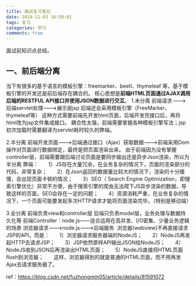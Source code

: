 ```yaml
---
title: 面试复习笔记
date: 2019-11-03 16:59:01
tags: 复习
categories: 学习  
comments: true  
---
```


面试前知识点总结。

<!-- more -->
## 一、前后端分离
当下有很多的基于语言的模板引擎：freemarker、beetl、thymeleaf 等，基于模板引擎的开发还是前后端存在耦合的。
核心思想是**前端HTML页面通过AJAX调用后端的RESTFUL API接口并使用JSON数据进行交互**。
1.未分离
前端请求--->后端servlet处理--->展示层jsp
后端还会采用模板引擎（FreeMarker、thymeleaf等）
这种方式需要前端先开发html页面，后端开发完接口后，再将html改为jsp文件集成接口。
耦合性太强，前端需要掌握各种模板引擎写法；jsp初次加载时需要翻译为servlet耗时较久的弊端。

2.半分离
前端开发页面--->后端通过接口（Ajax）获取数据--->前端采用Dom操作对页面进行数据绑定，最终是把页面渲染出来。
由于前端因为没有掌握controller层，前端需要跟后端讨论页面是要同步输出还是异步Json渲染，所以为半分离
  弊端：
      1）JS存在大量冗余，在业务复杂的情况下，页面的渲染部分的代码，非常复杂；
      2）在Json返回的数据量比较大的情况下，渲染的十分缓慢，会出现页面卡顿的情况；
      3）SEO（ Search Engine Optimization，即搜索引擎优化）非常不方便，由于搜索引擎的爬虫无法爬下JS异步渲染的数据，导致这样的页面，SEO会存在一定的问题；
      4）资源消耗严重，在业务复杂的情况下，一个页面可能要发起多次HTTP请求才能将页面渲染完毕。（特别是移动端）

3.全分离
前端负责view和controller层
后端只负责model层，业务处理与数据持久化等
前端Controller：node.js——适合运用在高并发、I/O密集、少量业务逻辑的场景
	浏览器请求--->node.js--->后端服务
 浏览器(webview)不再直接请求JSP的API，而是：
      1）浏览器请求服务器端的NodeJS；
      2）NodeJS再发起HTTP去请求JSP；
      3）JSP依然原样API输出JSON给NodeJS；
      4）NodeJS收到JSON后再渲染出HTML页面；
      5）NodeJS直接将HTML页面flush到浏览器；
      这样，浏览器得到的就是普通的HTML页面，而不用再发Ajax去请求服务器了。

ref：https://blog.csdn.net/fuzhongmin05/article/details/81591072 